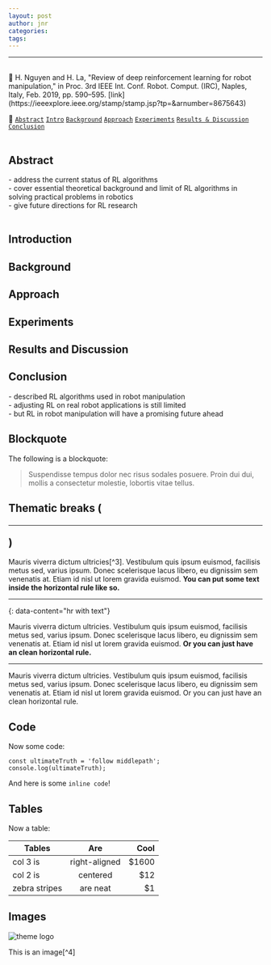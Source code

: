```yaml
---
layout: post
author: jnr
categories:
tags:
---
```

---
<br>
📝 H. Nguyen and H. La, "Review of deep reinforcement learning for robot manipulation," in Proc. 3rd IEEE Int. Conf. Robot. Comput. (IRC), Naples, Italy, Feb. 2019, pp. 590–595. [link](https://ieeexplore.ieee.org/stamp/stamp.jsp?tp=&arnumber=8675643)<br>

📌 [`Abstract`](#abs) [`Intro`](#int) [`Background`](#bac) [`Approach`](#app) [`Experiments`](#exp) [`Results & Discussion`](#res) [`Conclusion`](#con) <br><br>

<h2 id="abs">Abstract</h2>
- address the current status of RL algorithms <br>
- cover essential theoretical background and limit of RL algorithms in solving practical problems in robotics <br>
- give future directions for RL research <br>
<br>

<h2 id="int">Introduction</h2>
<h2 id="bac">Background</h2>
<h2 id="app">Approach</h2>
<h2 id="exp">Experiments</h2>
<h2 id="res">Results and Discussion</h2>

<h2 id="con">Conclusion</h2>
- described RL algorithms used in robot manipulation <br>
- adjusting RL on real robot applications is still limited <br>
- but RL in robot manipulation will have a promising future ahead <br>






## Blockquote

The following is a blockquote:

> Suspendisse tempus dolor nec risus sodales posuere. Proin dui dui, mollis a consectetur molestie, lobortis vitae tellus.

## Thematic breaks (<hr>)

Mauris viverra dictum ultricies[^3]. Vestibulum quis ipsum euismod, facilisis metus sed, varius ipsum. Donec scelerisque lacus libero, eu dignissim sem venenatis at. Etiam id nisl ut lorem gravida euismod. **You can put some text inside the horizontal rule like so.**

---
{: data-content="hr with text"}

Mauris viverra dictum ultricies. Vestibulum quis ipsum euismod, facilisis metus sed, varius ipsum. Donec scelerisque lacus libero, eu dignissim sem venenatis at. Etiam id nisl ut lorem gravida euismod. **Or you can just have an clean horizontal rule.**

---

Mauris viverra dictum ultricies. Vestibulum quis ipsum euismod, facilisis metus sed, varius ipsum. Donec scelerisque lacus libero, eu dignissim sem venenatis at. Etiam id nisl ut lorem gravida euismod. Or you can just have an clean horizontal rule.

## Code
Now some code:

```
const ultimateTruth = 'follow middlepath';
console.log(ultimateTruth);
```

And here is some `inline code`! 

## Tables

Now a table:

| Tables        | Are           | Cool  |
| ------------- |:-------------:| -----:|
| col 3 is      | right-aligned | $1600 |
| col 2 is      | centered      |   $12 |
| zebra stripes | are neat      |    $1 |

## Images

![theme logo](http://www.abhinavsaxena.com/images/abhinav.jpeg)

This is an image[^4]
